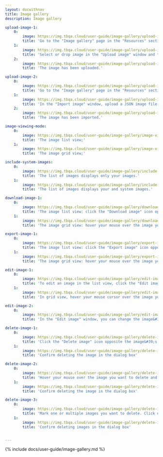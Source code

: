 ```yaml
---
layout: docwithnav
title: Image gallery
description: Image gallery

upload-image-1:
    0:
        image: https://img.tbqa.cloud/user-guide/image-gallery/upload-image-1-ce.png
        title: 'Go to the "Image gallery" page in the "Resources" section. Then, click the “Upload image” button in the top right corner of the screen;'
    1:
        image: https://img.tbqa.cloud/user-guide/image-gallery/upload-image-2-ce.png
        title: 'Select or drop image in the "Upload image" window and then click "Upload";'
    2:
        image: https://img.tbqa.cloud/user-guide/image-gallery/upload-image-3-ce.png
        title: 'The image has been uploaded.'

upload-image-2:
    0:
        image: https://img.tbqa.cloud/user-guide/image-gallery/upload-image-4-ce.png
        title: 'Go to the "Image gallery" page in the "Resources" section. Then, click the "Import image" icon in the top right corner of the screen;'
    1:
        image: https://img.tbqa.cloud/user-guide/image-gallery/upload-image-5-ce.png
        title: 'In the "Import image" window, upload a JSON image file and click "Import";'
    2:
        image: https://img.tbqa.cloud/user-guide/image-gallery/upload-image-6-ce.png
        title: 'The image has been imported.'

image-viewing-mode:
    0:
        image: https://img.tbqa.cloud/user-guide/image-gallery/image-viewing-mode-1-ce.png
        title: 'The image list view;'
    1:
        image: https://img.tbqa.cloud/user-guide/image-gallery/image-viewing-mode-2-ce.png
        title: 'The image grid view;'

include-system-images:
    0:
        image: https://img.tbqa.cloud/user-guide/image-gallery/include-system-images-1-ce.png
        title: 'The list of images displays only your images.'
    1:
        image: https://img.tbqa.cloud/user-guide/image-gallery/include-system-images-2-ce.png
        title: 'The list of images displays your and system images.'

download-image-1:
    0:
        image: https://img.tbqa.cloud/user-guide/image-gallery/download-image-1-ce.png
        title: 'The image list view: click the "Download image" icon opposite the image&#39;s name you want to download.'
    1:
        image: https://img.tbqa.cloud/user-guide/image-gallery/download-image-2-ce.png
        title: 'The image grid view: hover your mouse over the image you want to download and click the "Download image" icon.'

export-image-1:
    0:
        image: https://img.tbqa.cloud/user-guide/image-gallery/export-image-1-ce.png
        title: 'The image list view: click the "Export image" icon opposite the image&#39;s name you want to export.'
    1:
        image: https://img.tbqa.cloud/user-guide/image-gallery/export-image-2-ce.png
        title: 'The image grid view: hover your mouse over the image you want to export and click the "Export image" icon.'

edit-image-1:
    0:
        image: https://img.tbqa.cloud/user-guide/image-gallery/edit-image-1-ce.png
        title: 'To edit an image in the list view, click the "Edit image" icon next to the name of the image you want to edit.'
    1:
        image: https://img.tbqa.cloud/user-guide/image-gallery/edit-image-3-ce.png
        title: 'In grid view, hover your mouse cursor over the image you want to edit and click the "Edit Image" button.'

edit-image-2:
    0:
        image: https://img.tbqa.cloud/user-guide/image-gallery/edit-image-2-ce.png
        title: 'In the "Edit image" window, you can change the image&#39;s name, copy the image link, download, export, or update the image.'

delete-image-1:
    0:
        image: https://img.tbqa.cloud/user-guide/image-gallery/delete-image-1-ce.png
        title: 'Click the "Delete image" icon opposite the image&#39;s name you want to delete;'
    1:
        image: https://img.tbqa.cloud/user-guide/image-gallery/delete-image-2-ce.png
        title: 'Confirm deleting the image in the dialog box'

delete-image-2:
    0:
        image: https://img.tbqa.cloud/user-guide/image-gallery/delete-image-3-ce.png
        title: 'Hover your mouse over the image you want to delete and click the "Delete image" icon;'
    1:
        image: https://img.tbqa.cloud/user-guide/image-gallery/delete-image-4-ce.png
        title: 'Confirm deleting the image in the dialog box'

delete-image-3:
    0:
        image: https://img.tbqa.cloud/user-guide/image-gallery/delete-image-5-ce.png
        title: 'Mark one or multiple images you want to delete. Click on the "Delete" bin icon in the top right corner;'
    1:
        image: https://img.tbqa.cloud/user-guide/image-gallery/delete-image-6-ce.png
        title: 'Confirm deleting images in the dialog box'


---
```


{% include docs/user-guide/image-gallery.md %}